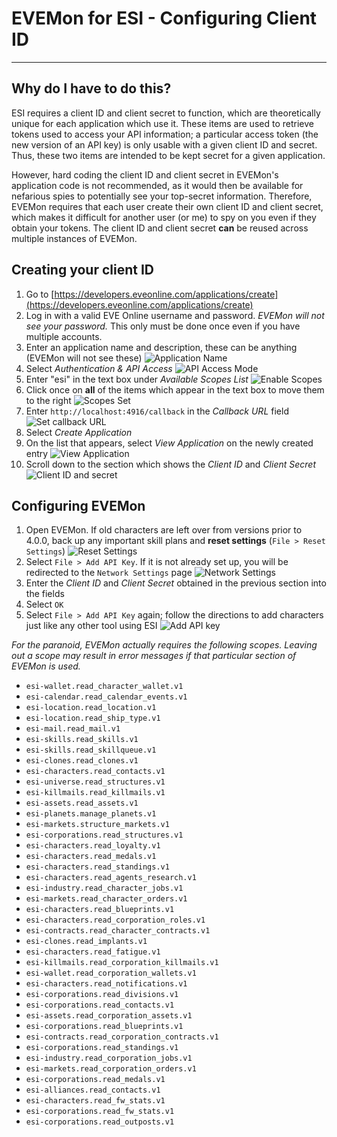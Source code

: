 # EVEMon for ESI - Configuring Client ID

----
## Why do I have to do this?

ESI requires a client ID and client secret to function, which are theoretically unique for each application which use it. These items are used to retrieve tokens used to access your API information; a particular access token (the new version of an API key) is only usable with a given client ID and secret. Thus, these two items are intended to be kept secret for a given application.

However, hard coding the client ID and client secret in EVEMon's application code is not recommended, as it would then be available for nefarious spies to potentially see your top-secret information. Therefore, EVEMon requires that each user create their own client ID and client secret, which makes it difficult for another user (or me) to spy on you even if they obtain your tokens. The client ID and client secret **can** be reused across multiple instances of EVEMon.

## Creating your client ID
1. Go to [https://developers.eveonline.com/applications/create](https://developers.eveonline.com/applications/create)
2. Log in with a valid EVE Online username and password. *EVEMon will not see your password.* This only must be done once even if you have multiple accounts.
3. Enter an application name and description, these can be anything (EVEMon will not see these) ![Application Name](img/appname.png)
4. Select *Authentication & API Access* ![API Access Mode](img/apiaccess.png)
5. Enter "esi" in the text box under *Available Scopes List* ![Enable Scopes](img/setscopes1.png)
6. Click once on **all** of the items which appear in the text box to move them to the right ![Scopes Set](img/setscopes2.png)
7. Enter `http://localhost:4916/callback` in the *Callback URL* field ![Set callback URL](img/callback.png)
8. Select *Create Application*
9. On the list that appears, select *View Application* on the newly created entry ![View Application](img/viewapp.png)
10. Scroll down to the section which shows the *Client ID* and *Client Secret* ![Client ID and secret](img/copyclientid.png)

## Configuring EVEMon

1. Open EVEMon. If old characters are left over from versions prior to 4.0.0, back up any important skill plans and **reset settings** (`File > Reset Settings`) ![Reset Settings](img/resetsettings.png)
2. Select `File > Add API Key`. If it is not already set up, you will be redirected to the `Network Settings` page ![Network Settings](img/enterclientid.png)
3. Enter the *Client ID* and *Client Secret* obtained in the previous section into the fields
4. Select `OK`
5. Select `File > Add API Key` again; follow the directions to add characters just like any other tool using ESI ![Add API key](img/addapi.png)

*For the paranoid, EVEMon actually requires the following scopes. Leaving out a scope may result in error messages if that particular section of EVEMon is used.*

 * `esi-wallet.read_character_wallet.v1`
 * `esi-calendar.read_calendar_events.v1`
 * `esi-location.read_location.v1`
 * `esi-location.read_ship_type.v1`
 * `esi-mail.read_mail.v1`
 * `esi-skills.read_skills.v1`
 * `esi-skills.read_skillqueue.v1`
 * `esi-clones.read_clones.v1`
 * `esi-characters.read_contacts.v1`
 * `esi-universe.read_structures.v1`
 * `esi-killmails.read_killmails.v1`
 * `esi-assets.read_assets.v1`
 * `esi-planets.manage_planets.v1`
 * `esi-markets.structure_markets.v1`
 * `esi-corporations.read_structures.v1`
 * `esi-characters.read_loyalty.v1`
 * `esi-characters.read_medals.v1`
 * `esi-characters.read_standings.v1`
 * `esi-characters.read_agents_research.v1`
 * `esi-industry.read_character_jobs.v1`
 * `esi-markets.read_character_orders.v1`
 * `esi-characters.read_blueprints.v1`
 * `esi-characters.read_corporation_roles.v1`
 * `esi-contracts.read_character_contracts.v1`
 * `esi-clones.read_implants.v1`
 * `esi-characters.read_fatigue.v1`
 * `esi-killmails.read_corporation_killmails.v1`
 * `esi-wallet.read_corporation_wallets.v1`
 * `esi-characters.read_notifications.v1`
 * `esi-corporations.read_divisions.v1`
 * `esi-corporations.read_contacts.v1`
 * `esi-assets.read_corporation_assets.v1`
 * `esi-corporations.read_blueprints.v1`
 * `esi-contracts.read_corporation_contracts.v1`
 * `esi-corporations.read_standings.v1`
 * `esi-industry.read_corporation_jobs.v1`
 * `esi-markets.read_corporation_orders.v1`
 * `esi-corporations.read_medals.v1`
 * `esi-alliances.read_contacts.v1`
 * `esi-characters.read_fw_stats.v1`
 * `esi-corporations.read_fw_stats.v1`
 * `esi-corporations.read_outposts.v1`
